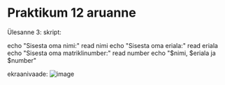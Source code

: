 # Praktikum 12 aruanne

Ülesanne 3:
  skript:

echo "Sisesta oma nimi:"
read nimi
echo "Sisesta oma eriala:"
read eriala
echo "Sisesta oma matriklinumber:"
read number
echo "$nimi, $eriala ja $number"

  ekraanivaade:
![image](https://github.com/armeig/opsys_praktikumid_armei_grete/assets/145908210/cd49ca95-d6a6-43a7-820c-e1f007fd1fcf)
